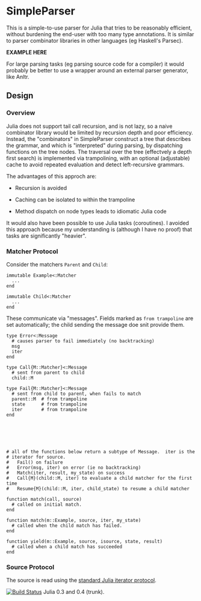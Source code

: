 # SimpleParser

This is a simple-to-use parser for Julia that tries to be reasonably
efficient, without burdening the end-user with too many type annotations.  It
is similar to parser combinator libraries in other languages (eg Haskell's
Parsec).

**EXAMPLE HERE**

For large parsing tasks (eg parsing source code for a compiler) it would
probably be better to use a wrapper around an external parser generator, like
Anltr.

## Design

### Overview

Julia does not support tail call recursion, and is not lazy, so a naive
combinator library would be limited by recursion depth and poor efficiency.
Instead, the "combinators" in SimpleParser construct a tree that describes the
grammar, and which is "interpreted" during parsing, by dispatching functions
on the tree nodes.  The traversal over the tree (effectvely a depth first
search) is implemented via trampolining, with an optional (adjustable) cache
to avoid repeated evaluation and detect left-recursive grammars.

The advantages of this approch are:

  * Recursion is avoided

  * Caching can be isolated to within the trampoline

  * Method dispatch on node types leads to idiomatic Julia code

It would also have been possible to use Julia tasks (coroutines).  I avoided
this approach because my understanding is (although I have no proof) that
tasks are significantly "heavier".

### Matcher Protocol

Consider the matchers `Parent` and `Child`:

```
immutable Example<:Matcher
  ...
end

immutable Child<:Matcher
  ...
end
```

These communicate via "messages".  Fields marked as `from trampoline` are set
automatically; the child sending the message doe snit provide them.

```
type Error<:Message
  # causes parser to fail immediately (no backtracking)
  msg
  iter
end

type Call{M::Matcher}<:Message
  # sent from parent to child
  child::M

type Fail{M::Matcher}<:Message
  # sent from child to parent, when fails to match
  parent::M  # from trampoline
  state      # from trampoline
  iter       # from trampoline
end


 



# all of the functions below return a subtype of Message.  iter is the
# iterator for source.
#   Fail() on failure
#   Error(msg, iter) on error (ie no backtracking)
#   Match(iter, result, my_state) on success
#   Call{M}(child::M, iter) to evaluate a child matcher for the first time
#   Resume{M}(child::M, iter, child_state) to resume a child matcher

function match(call, source)
  # called on initial match.
end

function match(m::Example, source, iter, my_state)
  # called when the child match has failed.
end

function yield(m::Example, source, isource, state, result)
  # called when a child match has succeeded
end
```

### Source Protocol

The source is read using the [standard Julia iterator
protocol](http://julia.readthedocs.org/en/latest/stdlib/collections/?highlight=iterator).

[![Build
Status](https://travis-ci.org/andrewcooke/SimpleParser.jl.png)](https://travis-ci.org/andrewcooke/SimpleParser.jl)
Julia 0.3 and 0.4 (trunk).
